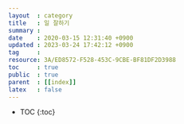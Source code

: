 ```yaml
---
layout  : category
title   : 일 잘하기
summary : 
date    : 2020-03-15 12:31:40 +0900
updated : 2023-03-24 17:42:12 +0900
tag     : 
resource: 3A/ED8572-F528-453C-9CBE-BF81DF2D3988
toc     : true
public  : true
parent  : [[index]]
latex   : false
---
```

* TOC
{:toc}

